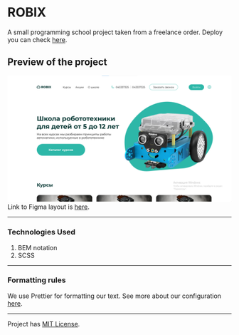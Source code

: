 # ROBIX

A small programming school project taken from a freelance order. Deploy you can check [here](soon).

## Preview of the project

![Preview image](assets/preview.png)
Link to Figma layout is [here](https://www.figma.com/file/CBunJ4gMEkNaMx3RhqH7B0/Robix---Design?type=design&node-id=0-1&mode=design&t=BwHZiesf4T9NcCAA-0).

---

### Technologies Used

1. BEM notation
2. SCSS

---

### Formatting rules

We use Prettier for formatting our text. See more about our configuration [here](https://frontgr.github.io/docs/prettierrc/prettierrc/).

---

Project has [MIT License](https://github.com/adkasyv/robix/blob/main/LICENSE).

